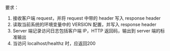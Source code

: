 要求：  
1. 接收客户端 request，并将 request 中带的 header 写入 response header  
2. 读取当前系统的环境变量中的 VERSION 配置，并写入 response header  
3. Server 端记录访问日志包括客户端 IP，HTTP 返回码，输出到 server 端的标准输出  
4. 当访问 localhost/healthz 时，应返回200  


